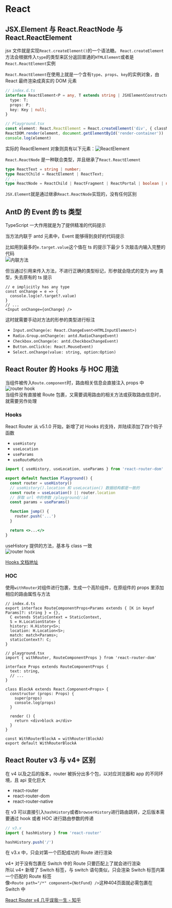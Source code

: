 # React

## JSX.Element 与 React.ReactNode 与 React.ReactElement

jsx 文件就是实现`React.createElement()`的一个语法糖。
`React.createElement`方法会根据传入`type`的类型来区分返回普通的`HTMLElement`或者是`React.ReactElement`实例

`React.ReactElement`在使用上就是一个含有`type`、`props`、`key`的实例对象，由 React 最终渲染成真实的 DOM 元素

```ts
// index.d.ts
interface ReactElement<P = any, T extends string | JSXElementConstructor<any> = string | JSXElementConstructor<any>> {
  type: T;
  props: P;
  key: Key | null;
}

// Playground.tsx
const element: React.ReactElement = React.createElement('div', { className: 'test', id: 'unique' }, 'hello world')
ReactDOM.render(element, document.getElementById('render-container'))
console.log(element)
```

实际的 ReactElement 对象则具有以下元素：![ReactElement](https://s1.huangchengtuo.com/img/210615reactElement.png)

`React.ReactNode` 是一种联合类型，并且继承了`React.ReactElement`

```ts
type ReactText = string | number;
type ReactChild = ReactElement | ReactText;
// ...
type ReactNode = ReactChild | ReactFragment | ReactPortal | boolean | null | undefined;
```

`JSX.Element`就是通过继承`React.ReactNode`实现的，没有任何区别

## AntD 的 Event 的 ts 类型

TypeScript 一大作用就是为了提供精准的代码提示

当方法内联于 antd 元素中，Event 能够得到良好的代码提示

比如用到最多的`e.target.value`这个值在 ts 的提示下最少 5 次敲击内输入完整的代码  
![内联方法](https://s1.huangchengtuo.com/img/210615inline.gif)

但当通过引用来传入方法，不进行正确的类型标记，形参就会隐式的变为 any 类型，失去原有的 ts 提示

```tsx
// e implicitly has any type
const onChange = e => {
  console.log(e?.target?.value)
}
// ...
<Input onChange={onChange} />
```

这时就需要手动对方法的形参的类型进行标注

* `Input.onChange(e: React.ChangeEvent<HTMLInputElement>)`
* `Radio.Group.onChange(e: antd.RadioChangeEvent)`
* `Checkbox.onChange(e: antd.CheckboxChangeEvent)`
* `Button.onClick(e: React.MouseEvent)`
* `Select.onChange(value: string, option:Option)`

## React Router 的 Hooks 与 HOC 用法

当组件被传入`Route.component`时，路由相关信息会直接注入 props 中  
![router hook](https://s1.huangchengtuo.com/img/210622router-props.png)  
当组件没有直接被 Route 包裹，又需要调用路由的相关方法或获取路由信息时，就需要另作处理

### Hooks

React Router 从 v5.1.0 开始，新增了对 Hooks 的支持，并陆续添加了四个钩子函数

* `useHistory`
* `useLocation`
* `useParams`
* `useRouteMatch`

```jsx
import { useHistory, useLocation, useParams } from 'react-router-dom'

export default function Playground() {
  const router = useHistory()
  // useHistory().location 和 useLocation() 数据结构都是一致的
  const route = useLocation() || router.location
  // 获取 url 中的参数 /playground/:id
  const params = useParams()

  function jump() {
    router.push('...')
  }

  return <>...</>
}
```

useHistory 提供的方法，基本与 class 一致  
![router hook](https://s1.huangchengtuo.com/img/210622router-hook.png)

[Hooks 文档地址](https://reactrouter.com/web/api/Hooks)

### HOC

使用`withRouter`对组件进行包裹，生成一个高阶组件，在原组件的 props 里添加相应的路由属性与方法

```tsx
// index.d.ts
export interface RouteComponentProps<Params extends { [K in keyof Params]?: string } = {},
  C extends StaticContext = StaticContext,
  S = H.LocationState> {
  history: H.History<S>;
  location: H.Location<S>;
  match: match<Params>;
  staticContext?: C;
}

// playground.tsx
import { withRouter, RouteComponentProps } from 'react-router-dom'

interface Props extends RouteComponentProps {
  text: string,
  // ...
}

class BlockA extends React.Component<Props> {
  constructor (props: Props) {
    super(props)
    console.log(props)
  }

  render () {
    return <div>block a</div>
  }
}

const WithRouterBlockA = withRouter(BlockA)
export default WithRouterBlockA
```

## React Router v3 与 v4+ 区别

在 v4 以及之后的版本，router 被拆分出多个包，以对应浏览器和 app 的不同环境，且 api 变化巨大

* react-router
* react-router-dom
* react-router-native

在 v3 可以直接引入`hashHistory`或者`browserHistory`进行路由跳转，之后版本需要通过 hook 或者 HOC 进行路由参数的传递

```jsx
// v3.x
import { hashHistory } from 'react-router'

hashHistory.push('/')
```

在 v3.x 中，只会对第一个匹配成功的 Route 进行渲染

v4+ 对于没有包裹在 Switch 中的 Route 只要匹配上了就会进行渲染  
所以 v4+ 新增了 Switch 标签，与 switch 语句类似，只会渲染 Switch 标签内第一个匹配的 Route 标签  
像`<Route path="/*" component={NotFund} />`这种404页面就必需包裹在 Switch 中

[React Router v4 几乎误我一生 - 知乎](https://zhuanlan.zhihu.com/p/27433116)
